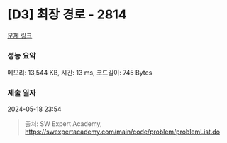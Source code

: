 # [D3] 최장 경로 - 2814 

[문제 링크](https://swexpertacademy.com/main/code/problem/problemDetail.do?contestProbId=AV7GOPPaAeMDFAXB) 

### 성능 요약

메모리: 13,544 KB, 시간: 13 ms, 코드길이: 745 Bytes

### 제출 일자

2024-05-18 23:54



> 출처: SW Expert Academy, https://swexpertacademy.com/main/code/problem/problemList.do